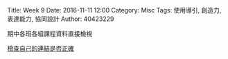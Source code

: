 Title: Week 9
Date: 2016-11-11 12:00
Category: Misc
Tags: 使用導引, 創造力, 表達能力, 協同設計
Author: 40423229

<p>期中各班各組課程資料直接檢視<p>
<p><a href="http://mde.tw/2016fallcadp/blog/2016fall-ji-jie-she-ji-zhu-ti-jiao-xue.html">檢查自己的連結是否正確</a></p>
